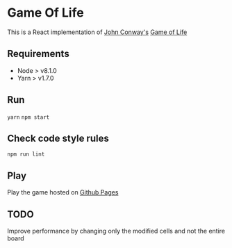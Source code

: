 # Game Of Life

This is a React implementation of [John Conway's](https://en.wikipedia.org/wiki/John_Horton_Conway) [Game of Life](https://en.wikipedia.org/wiki/Conway%27s_Game_of_Life)

## Requirements
* Node > v8.1.0
* Yarn > v1.7.0

## Run
<code>yarn</code>
<code>npm start</code>

## Check code style rules
<code>npm run lint</code>

## Play
Play the game hosted on [Github Pages](https://davidcurras.github.io/game-of-life)

## TODO
Improve performance by changing only the modified cells and not the entire board

